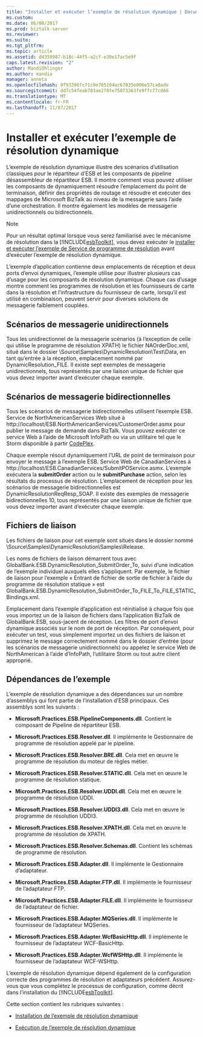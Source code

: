 ```yaml
---
title: "Installer et exécuter l’exemple de résolution dynamique | Documents Microsoft"
ms.custom: 
ms.date: 06/08/2017
ms.prod: biztalk-server
ms.reviewer: 
ms.suite: 
ms.tgt_pltfrm: 
ms.topic: article
ms.assetid: d4359987-b18c-44f5-a2cf-e30e17ac5e9f
caps.latest.revision: "2"
author: MandiOhlinger
ms.author: mandia
manager: anneta
ms.openlocfilehash: 0f93396fc71c9e765104ac67835e006e57ca0ade
ms.sourcegitcommit: dd7c54feab783ae2f8fe75873363fe9ffc77cd66
ms.translationtype: MT
ms.contentlocale: fr-FR
ms.lasthandoff: 11/07/2017
---
```

# <a name="installing-and-running-the-dynamic-resolution-sample"></a>Installer et exécuter l’exemple de résolution dynamique
L’exemple de résolution dynamique illustre des scénarios d’utilisation classiques pour le répartiteur d’ESB et les composants de pipeline désassembleur de répartiteur ESB. Il montre comment vous pouvez utiliser les composants de dynamiquement résoudre l’emplacement du point de terminaison, définir des propriétés de routage et résoudre et exécuter des mappages de Microsoft BizTalk au niveau de la messagerie sans l’aide d’une orchestration. Il montre également les modèles de messagerie unidirectionnels ou bidirectionnels.  
  
> [!NOTE]
>  Pour un résultat optimal lorsque vous serez familiarisé avec le mécanisme de résolution dans la [!INCLUDE[esbToolkit](../includes/esbtoolkit-md.md)], vous devez exécuter le [installer et exécuter l’exemple de Service de programme de résolution](../esb-toolkit/installing-and-running-the-resolver-service-sample.md) avant d’exécuter l’exemple de résolution dynamique.  
  
 L’exemple d’application contienne deux emplacements de réception et deux ports d’envoi dynamiques, l’exemple utilise pour illustrer plusieurs cas d’usage pour les composants de résolution dynamique. Chaque cas d’usage montre comment les programmes de résolution et les fournisseurs de carte dans la résolution et l’infrastructure du fournisseur de carte, lorsqu’il est utilisé en combinaison, peuvent servir pour diverses solutions de messagerie faiblement couplées.  
  
## <a name="one-way-messaging-scenarios"></a>Scénarios de messagerie unidirectionnels  
 Tous les unidirectionnel de la messagerie scénarios (à l’exception de celle qui utilise le programme de résolution XPATH) le fichier NAOrderDoc.xml, situé dans le dossier \Source\Samples\DynamicResolution\Test\Data, en tant qu’entrée à la réception, emplacement nommé par DynamicResolution_FILE. Il existe sept exemples de messagerie unidirectionnels, tous représentés par une liaison unique de fichier que vous devez importer avant d’exécuter chaque exemple.  
  
## <a name="two-way-messaging-scenarios"></a>Scénarios de messagerie bidirectionnelles  
 Tous les scénarios de messagerie bidirectionnelles utilisent l’exemple ESB. Service de NorthAmericanServices Web situé à http://localhost/ESB.NorthAmericanServices/CustomerOrder.asmx pour publier le message de demande dans BizTalk. Vous pouvez exécuter ce service Web à l’aide de Microsoft InfoPath ou via un utilitaire tel que le Storm disponible à partir [CodePlex](http://go.microsoft.com/fwlink/?LinkID=187762&clcid=0x409).  
  
 Chaque exemple résout dynamiquement l’URL de point de terminaison pour envoyer le message à l’exemple ESB. Service Web de CanadianServices à http://localhost/ESB.CanadianServices/SubmitPOService.asmx. L’exemple exécutera la **submitOrder** action ou le **submitPurchase** action, selon les résultats du processus de résolution. L’emplacement de réception pour les scénarios de messagerie bidirectionnelles est DynamicResolutionReqResp_SOAP. Il existe des exemples de messagerie bidirectionnelles 10, tous représentés par une liaison unique de fichier que vous devez importer avant d’exécuter chaque exemple.  
  
## <a name="binding-files"></a>Fichiers de liaison  
 Les fichiers de liaison pour cet exemple sont situés dans le dossier nommé \Source\Samples\DynamicResolution\Samples\Release.  
  
 Les noms de fichiers de liaison démarrent tous avec GlobalBank.ESB.DynamicResolution_SubmitOrder_To, suivi d’une indication de l’exemple individuel auxquels elles s’appliquent. Par exemple, le fichier de liaison pour l’exemple « Entrant de fichier de sortie de fichier à l’aide du programme de résolution statique » est GlobalBank.ESB.DynamicResolution_SubmitOrder_To_FILE_To_FILE_STATIC_Bindings.xml.  
  
 Emplacement dans l’exemple d’application est réinitialisé à chaque fois que vous importez un de la liaison de fichiers dans l’application BizTalk de GlobalBank.ESB, sous-jacent de réception. Les filtres de port d’envoi dynamique associés sur le nom de port de réception. Par conséquent, pour exécuter un test, vous simplement importez un des fichiers de liaison et supprimez le message correctement nommé dans le dossier d’entrée (pour les scénarios de messagerie unidirectionnels) ou appelez le service Web de NorthAmerican à l’aide d’InfoPath, l’utilitaire Storm ou tout autre client approprié.  
  
## <a name="sample-dependencies"></a>Dépendances de l’exemple  
 L’exemple de résolution dynamique a des dépendances sur un nombre d’assemblys qui font partie de l’installation d’ESB principaux. Ces assemblys sont les suivants :  
  
-   **Microsoft.Practices.ESB.PipelineComponents.dll**. Contient le composant de Pipeline de répartiteur ESB.  
  
-   **Microsoft.Practices.ESB.Resolver.dll**. Il implémente le Gestionnaire de programme de résolution appelé par le pipeline.  
  
-   **Microsoft.Practices.ESB.Resolver.BRE.dll**. Cela met en œuvre le programme de résolution du moteur de règles métier.  
  
-   **Microsoft.Practices.ESB.Resolver.STATIC.dll**. Cela met en œuvre le programme de résolution statique.  
  
-   **Microsoft.Practices.ESB.Resolver.UDDI.dll**. Cela met en œuvre le programme de résolution UDDI.  
  
-   **Microsoft.Practices.ESB.Resolver.UDDI3.dll**. Cela met en œuvre le programme de résolution UDDI3.  
  
-   **Microsoft.Practices.ESB.Resolver.XPATH.dll**. Cela met en œuvre le programme de résolution de XPATH.  
  
-   **Microsoft.Practices.ESB.Resolver.Schemas.dll**. Contient les schémas de programme de résolution.  
  
-   **Microsoft.Practices.ESB.Adapter.dll**. Il implémente le Gestionnaire d’adaptateur.  
  
-   **Microsoft.Practices.ESB.Adapter.FTP.dll**. Il implémente le fournisseur de l’adaptateur FTP.  
  
-   **Microsoft.Practices.ESB.Adapter.FILE.dll**. Il implémente le fournisseur de l’adaptateur de fichier.  
  
-   **Microsoft.Practices.ESB.Adapter.MQSeries.dll**. Il implémente le fournisseur de l’adaptateur MQSeries.  
  
-   **Microsoft.Practices.ESB.Adapter.WcfBasicHttp.dll**. Il implémente le fournisseur de l’adaptateur WCF-BasicHttp.  
  
-   **Microsoft.Practices.ESB.Adapter.WcfWSHttp.dll**. Il implémente le fournisseur de l’adaptateur WCF-WSHttp.  
  
 L’exemple de résolution dynamique dépend également de la configuration correcte des programmes de résolution et adaptateurs précédent. Assurez-vous que vous complétez le processus de configuration, comme décrit dans l’installation du [!INCLUDE[esbToolkit](../includes/esbtoolkit-md.md)].  
  
 Cette section contient les rubriques suivantes :  
  
-   [Installation de l’exemple de résolution dynamique](../esb-toolkit/installing-the-dynamic-resolution-sample.md)  
  
-   [Exécution de l’exemple de résolution dynamique](../esb-toolkit/running-the-dynamic-resolution-sample.md)
